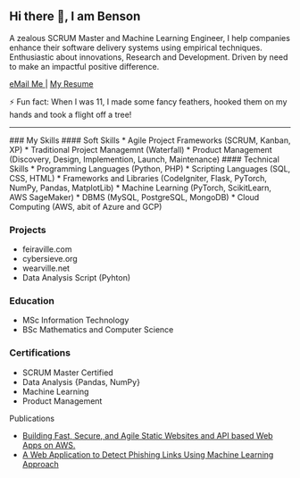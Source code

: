 ## Hi there 👋, I am Benson

A zealous SCRUM Master and Machine Learning Engineer, I help companies enhance their software delivery systems using empirical techniques. Enthusiastic about innovations, Research and Development. Driven by need to make an impactful positive difference.

<a href= "mailto: bensonspage@gmail.com"> eMail Me </a> | [My Resume](https://drive.google.com/file/d/1FLAf_-sA6ei2zygQQG2Jgmd5X1wQPN2E/view?usp=drive_link)

⚡ Fun fact: When I was 11, I made some fancy feathers, hooked them on my hands and took a flight off a tree!
<hr />
### My Skills
#### Soft Skills
* Agile Project Frameworks (SCRUM, Kanban, XP)
* Traditional Project Managemnt (Waterfall)
* Product Management (Discovery, Design, Implemention, Launch, Maintenance)
#### Technical Skills
* Programming Languages (Python, PHP)
* Scripting Languages (SQL, CSS, HTML)
* Frameworks and Libraries (CodeIgniter, Flask, PyTorch, NumPy, Pandas, MatplotLib)
* Machine Learning (PyTorch, ScikitLearn, AWS SageMaker)
* DBMS (MySQL, PostgreSQL, MongoDB)
* Cloud Computing (AWS, abit of Azure and GCP)

### Projects
* feiraville.com
* cybersieve.org
* wearville.net
* Data Analysis Script (Pyhton)

### Education
* MSc Information Technology
* BSc Mathematics and Computer Science

### Certifications
* SCRUM Master Certified
* Data Analysis {Pandas, NumPy}
* Machine Learning
* Product Management

Publications
* [Building Fast, Secure, and Agile Static Websites and API based Web Apps on AWS.](https://medium.com/@bensonspage/building-fast-secure-and-agile-static-websites-and-api-based-web-apps-on-aws-bb33a88985c5)
* [A Web Application to Detect Phishing Links Using Machine Learning Approach](https://papers.ssrn.com/sol3/papers.cfm?abstract_id=4578347)


<!--
**BensonsPage/bensonspage** is a ✨ _special_ ✨ repository because its `README.md` (this file) appears on your GitHub profile.

Here are some ideas to get you started:

- 🔭 I’m currently working on ...
- 🌱 I’m currently learning ...
- 👯 I’m looking to collaborate on ...
- 🤔 I’m looking for help with ...
- 💬 Ask me about ...
- 📫 How to reach me: ...
- 😄 Pronouns: ...
- ⚡ Fun fact: ...
-->

